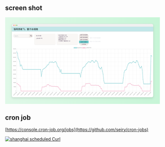 ## screen shot

![screen shot](./img/screenshot.png)

## cron job
[https://console.cron-job.org/jobs](https://github.com/seiry/cron-jobs)

[![shanghai scheduled Curl](https://github.com/seiry/cron-jobs/actions/workflows/shanghai-curl.yml/badge.svg)](https://github.com/seiry/cron-jobs/actions/workflows/shanghai-curl.yml)
